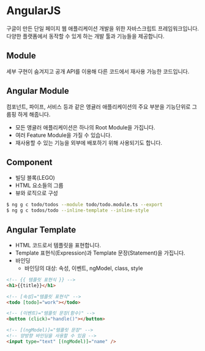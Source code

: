 # AngularJS

구글이 만든 단일 페이지 웹 애플리케이션 개발을 위한 자바스크립트 프레임워크입니다.
다양한 플랫폼에서 동작할 수 있게 하는 개발 툴과 기능들을 제공합니다.

## Module

세부 구현이 숨겨지고 공개 API를 이용해 다른 코드에서 재사용 가능한 코드입니다.

## Angular Module

컴포넌트, 파이프, 서비스 등과 같은 앵귤러 애플리케이션의 주요 부분을 기능단위로 그룹핑 하게 해줍니다.

- 모든 앵귤러 애플리케이션은 하나의 Root Module을 가집니다.
- 여러 Feature Module을 가질 수 있습니다.
- 재사용할 수 있는 기능을 외부에 배포하기 위해 사용되기도 합니다.

## Component

- 빌딩 블록(LEGO)
- HTML 요소들의 그룹
- 뷰와 로직으로 구성

```bash
$ ng g c todo/todos --module todo/todo.module.ts --export
$ ng g c todos/todo --inline-template --inline-style
```

## Angular Template

- HTML 코드로서 템플릿을 표현합니다.
- Template 표현식(Expression)과 Template 문장(Statement)을 가집니다.
- 바인딩
  - 바인딩의 대상: 속성, 이벤트, ngModel, class, style

```html
<!-- {{ 템플릿 표현식 }} -->
<h1>{{title}}</h1>

<!-- [속성]="템플릿 표현식" -->
<todo [todo]="work"></todo>

<!-- (이벤트)="템플릿 문장(함수)" -->
<button (click)="handle()"></button>

<!-- [(ngModel)]="템플릿 문장" -->
<!-- 양방향 바인딩을 사용할 수 있음 -->
<input type="text" [(ngModel)]="name" />
```
